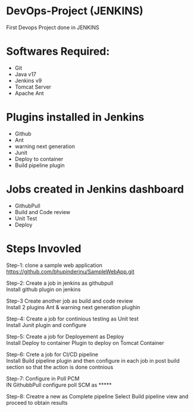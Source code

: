 # DevOps-Project (JENKINS)
First Devops Project done in JENKINS

# Softwares Required:
- Git
- Java v17
- Jenkins v9
- Tomcat Server
- Apache Ant

# Plugins installed in Jenkins
- Github
- Ant
- warning next generation
- Junit
- Deploy to container
- Build pipeline plugin

# Jobs created in Jenkins dashboard
- GithubPull
- Build and Code review
- Unit Test 
- Deploy

# Steps Invovled
Step-1: clone a sample web application
        https://github.com/bhupinderjnu/SampleWebApp.git

Step-2: Create a job in jenkins as githubpull  
        Install github plugin on jenkins
 
Step-3 Create another job as build and code review  
       Install 2 plugins Ant & warning next generation plughin

Step-4: Create a job for continious testing as Unit test  
        Install Junit plugin and configure

Step-5: Create a job for Deployement as Deploy  
        Install Deploy to container Plugin to deploy on Tomcat Container

Step-6: Crete a job for CI/CD pipeline  
        Install Build pipeline plugin and then configure in each job in post build section so that the action is done contnious
	
Step-7: Configure in Poll PCM  
        IN GithubbPull configure poll SCM as *****  
	
Step-8: Creatre a new as Complete pipeline
        Select Build pipeline view and proceed to obtain results

